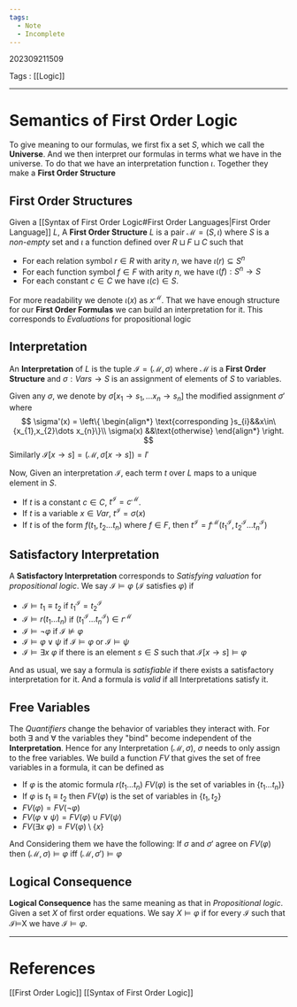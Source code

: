 ```yaml
---
tags:
  - Note
  - Incomplete
---
```

202309211509

Tags : [[Logic]]

---
# Semantics of First Order Logic
To give meaning to our formulas, we first fix a set $S$, which we call the **Universe**. And we then interpret our formulas in terms what we have in the universe. To do that we have an interpretation function $\iota$. Together they make a **First Order Structure**

## First Order Structures
Given a [[Syntax of First Order Logic#First Order Languages|First Order Language]] $L$, A **First Order Structure** $L$ is a pair $\mathcal M=(S,\iota)$ where $S$ is a _non-empty_ set and $\iota$ a function defined over $R\sqcup F\sqcup C$ such that
- For each relation symbol $r\in R$ with arity $n$, we have $\iota(r)\subseteq S^{n}$
- For each function symbol $f\in F$ with arity $n$, we have $\iota(f):S^{n}\to S$
- For each constant $c\in C$ we have $\iota(c)\in S$.

For more readability we denote $\iota(x)$ as $x^{\mathcal M}$. That we have enough structure for our **First Order Formulas** we can build an interpretation for it. This corresponds to *Evaluations* for propositional logic

## Interpretation
An **Interpretation** of $L$ is the tuple $\mathcal I=(\mathcal M,\sigma)$ where $\mathcal M$ is a **First Order Structure** and $\sigma:Vars\to S$ is an assignment of elements of $S$ to variables.

Given any $\sigma$, we denote by $\sigma[x_{1}\to s_{1},\dots x_{n}\to s_{n}]$ the modified assignment $\sigma'$ where 
$$
\sigma'(x) = \left\{
\begin{align*}
\text{corresponding }s_{i}&&x\in\{x_{1},x_{2}\dots x_{n}\}\\
\sigma(x) &&\text{otherwise}
\end{align*}
\right.
$$
Similarly $\mathcal I[x\to s]=(\mathcal M,\sigma[x\to s])=I'$

Now, Given an interpretation $\mathcal I$, each term $t$ over $L$ maps to a unique element in $S$.
- If $t$ is a constant $c\in C$, $t^{\mathcal I}=c^{\mathcal M}$.
- If $t$ is a variable $x\in Var$, $t^{\mathcal I}=\sigma(x)$
- If $t$ is of the form $f(t_{1}, t_{2}\dots t_{n})$ where $f\in F$, then $t^{\mathcal I}=f^{\mathcal M}(t_{1}^{\mathcal I},t_{2}^{\mathcal I}\dots t_{n}^{\mathcal I})$

## Satisfactory Interpretation
A **Satisfactory Interpretation** corresponds to *Satisfying valuation* for *propositional logic*.
We say $\mathcal I\models \varphi$ ($\mathcal I$ satisfies $\varphi$) if
- $\mathcal I\models t_{1}\equiv t_{2}$ if $t_{1}^{\mathcal I} = t_{2}^{\mathcal I}$
- $\mathcal I\models r(t_{1}\dots t_{n})$ if $(t_{1}^{\mathcal I}\dots t_{n}^{\mathcal I})\in r^{\mathcal M}$
- $\mathcal I\models\lnot\varphi$ if $\mathcal I\not\models\varphi$
- $\mathcal I\models \varphi\lor\psi$ if $\mathcal I\models\varphi$ or $\mathcal I\models\psi$
- $\mathcal I\models \exists x\ \varphi$ if there is an element $s\in S$ such that $\mathcal I[x\to s]\models\varphi$ 

And as usual, we say a formula is _satisfiable_ if there exists a satisfactory interpretation for it. And a formula is *valid* if all Interpretations satisfy it.

## Free Variables
The _Quantifiers_ change the behavior of variables they interact with. For both $\exists$ and $\forall$ the variables they "bind" become independent of the **Interpretation**. Hence for any Interpretation $(\mathcal M, \sigma)$, $\sigma$ needs to only assign to the free variables. We build a function $FV$ that gives the set of free variables in a formula, it can be defined as
- If $\varphi$ is the atomic formula $r(t_{1}\dots t_{n})$ $FV(\varphi)$ is the set of variables in $\{t_{1}\dots t_{n})\}$
- If $\varphi$ is $t_{1}\equiv t_{2}$ then $FV(\varphi)$ is the set of variables in $\{t_{1}, t_{2}\}$
- $FV(\varphi) = FV(\lnot\varphi)$
- $FV(\varphi\lor\psi)=FV(\varphi)\cup FV(\psi)$
- $FV(\exists x\ \varphi)=FV(\varphi)\setminus \{x\}$

And Considering them we have the following:
If $\sigma$ and $\sigma'$ agree on $FV(\varphi)$ then $(\mathcal M,\sigma)\models \varphi$ iff $(\mathcal M,\sigma')\models \varphi$

## Logical Consequence
**Logical Consequence** has the same meaning as that in *Propositional logic*. Given a set $X$ of first order equations. We say $X\models \varphi$ if for every $\mathcal I$ such that $\mathcal I\models$X we have $\mathcal I\models \varphi$.

---
# References
[[First Order Logic]]
[[Syntax of First Order Logic]]